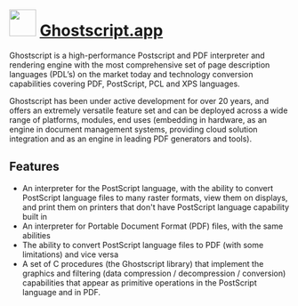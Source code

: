 # <img src="https://cdn.jsdelivr.net/gh/chocolatey/chocolatey-coreteampackages@edba4a5849ff756e767cba86641bea97ff5721fe/icons/ghostscript.svg" width="48" height="48"/> [Ghostscript.app](https://chocolatey.org/packages/Ghostscript.app)

Ghostscript is a high-performance Postscript and PDF interpreter and rendering engine with the most comprehensive set of page description languages (PDL’s) on the market today and technology conversion capabilities covering PDF, PostScript, PCL and XPS languages.

Ghostscript has been under active development for over 20 years, and offers an extremely versatile feature set and can be deployed across a wide range of platforms, modules, end uses (embedding in hardware, as an engine in document management systems, providing cloud solution integration and as an engine in leading PDF generators and tools).


## Features

* An interpreter for the PostScript language, with the ability to convert PostScript language files to many raster formats, view them on displays, and print them on printers that don't have PostScript language capability built in
* An interpreter for Portable Document Format (PDF) files, with the same abilities
* The ability to convert PostScript language files to PDF (with some limitations) and vice versa
* A set of C procedures (the Ghostscript library) that implement the graphics and filtering (data compression / decompression / conversion) capabilities that appear as primitive operations in the PostScript language and in PDF.

